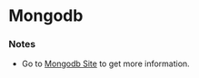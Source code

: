 # Mongodb

### Notes
+ Go to [Mongodb Site][1] to get more information.

[1]: https://docs.mongodb.com/manual/core/schema-validation/

